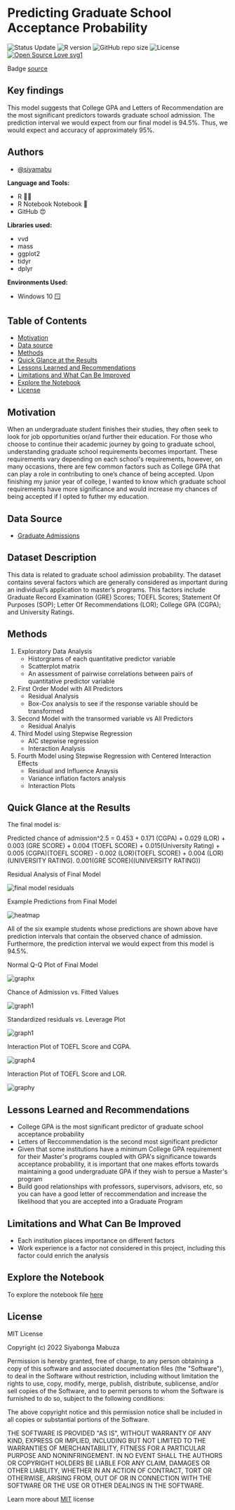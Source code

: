# Predicting Graduate School Acceptance Probability

![Status Update](https://img.shields.io/badge/Status-Complete-brightgreen) 
![R version](https://img.shields.io/badge/R%20version-4.2.1%2B-lightgrey)
![GitHub repo size](https://img.shields.io/github/repo-size/siyamabu/Graduate-School_Acceptance)
![License](https://img.shields.io/badge/License-MIT-green)
[![Open Source Love svg1](https://badges.frapsoft.com/os/v1/open-source.svg?v=103)](https://github.com/ellerbrock/open-source-badges/)

Badge [source](https://shields.io/)

## Key findings

This model suggests that College GPA and Letters of Recommendation are the most significant predictors towards graduate school admission. The prediction interval we would expect from our final model is 94.5%. Thus, we would expect and accuracy of approximately 95%. 

## Authors

- [@siyamabu](https://www.github.com/siyamabu)

**Language and Tools:**<br />
* R 🏴‍☠️ 
* R Notebook Notebook :notebook:
* GitHub :heart_eyes:

**Libraries used:**<br />
* vvd
* mass
* ggplot2
* tidyr
* dplyr

**Environments Used:**<br />
* Windows 10 🪟

## Table of Contents

  - [Motivation](#motivation)
  - [Data source](#data-source)
  - [Methods](#methods)
  - [Quick Glance at the Results](#quick-glance-at-the-results)
  - [Lessons Learned and Recommendations](#lessons-learned-and-recommendations)
  - [Limitations and What Can Be Improved](#limitations-and-what-can-be-improved)
  - [Explore the Notebook](#explore-the-notebook)
  - [License](#license)

## Motivation 

When an undergraduate student finishes their studies, they often seek to look for job opportunities or/and further their education. For those who choose to continue their academic journey by going to graduate school, understanding graduate school requirements becomes important. These requirements vary depending on each school's requirements, however, on many occasions, there are few common factors such as College GPA that can play a role in contributing to one’s chance of being accepted. Upon finishing my junior year of college, I wanted to know which graduate school requirements have more significance and would increase my chances of being accepted if I opted to futher my education. 

## Data Source

- [Graduate Admissions](https://www.kaggle.com/mohansacharya/graduate-admissions)

## Dataset Description

This data  is related to graduate school adimission probability. The dataset contains several factors which are generally considered as important during an individual’s application to master’s programs. This factors include Graduate Record Examination (GRE) Scores; TOEFL Scores; Statement Of Purposes (SOP); Letter Of Recommendations (LOR); College GPA (CGPA); and University Ratings. 

## Methods

1. Exploratory Data Analysis
    * Historgrams of each quantitative predictor variable 
    * Scatterplot matrix
    * An assessment of pairwise correlations between pairs of quantitative predictor variable
2. First Order Model with All Predictors
    * Residual Analysis
    * Box-Cox analysis to see if the response variable should be transformed
3. Second Model with the transormed variable vs All Predictors
    * Residual Analyis
4. Third Model using Stepwise Regression
   * AIC stepwise regression
   * Interaction Analysis
5. Fourth Model using Stepwise Regression with Centered Interaction Effects
   * Residual and Influence Anaysis
   * Variance inflation factors analysis
   * Interaction Plots

## Quick Glance at the Results

The final model is: 

Predicted chance of admission^2.5  = 0.453 + 0.171 (CGPA) + 0.029 (LOR) + 0.003 (GRE SCORE) + 0.004 (TOEFL SCORE) + 0.015(University Rating) + 0.005 (CGPA)(TOEFL SCORE) - 0.002 (LOR)(TOEFL SCORE) + 0.004 (LOR)(UNIVERSITY RATING). 0.001(GRE SCORE)((UNIVERSITY RATING))

Residual Analysis of Final Model

![final model residuals](pictures/residuals_vs_fitted_plot.png)

Example Predictions from Final Model

![heatmap](pictures/example_predictions.png)

All of the six example students whose predictions are shown above have prediction intervals that contain the observed chance of admission. Furthermore, the prediction interval we would expect from this model is 94.5%.

Normal Q-Q Plot of Final Model

![graphx](pictures/qq_plot.png)

Chance of Admission vs. Fitted Values

![graph1](pictures/aaa.png) 

Standardized residuals vs. Leverage Plot

![graph1](pictures/bbb.png) 

Interaction Plot of TOEFL Score and CGPA. 

![graph4](pictures/interaction_plot1.png)

Interaction Plot of TOEFL Score and LOR.

![graphy](pictures/interaction_plot2.png) 

## Lessons Learned and Recommendations
- College GPA is the most significant predictor of graduate school acceptance probability
- Letters of Reccommendation is the second most significant predictor
- Given that some institutions have a minimum College GPA requirement for their Master's programs coupled with GPA's significance towards acceptance probability, it is important that one makes efforts towards maintaining a good undergraduate GPA if they wish to persue a Master's program
- Build good relationships with professors, supervisors, advisors, etc, so you can have a good letter of reccommendation and increase the likelihood that you are accepted into a Graduate Program

## Limitations and What Can Be Improved
- Each institution places importance on different factors
- Work experience is a factor not considered in this project, including this factor could enrich the analysis

## Explore the Notebook

To explore the notebook file [here](https://github.com/siyamabu/Graduate-School-Acceptance-/blob/main/graduate_school_probability.docx)

## License

MIT License

Copyright (c) 2022 Siyabonga Mabuza

Permission is hereby granted, free of charge, to any person obtaining a copy
of this software and associated documentation files (the "Software"), to deal
in the Software without restriction, including without limitation the rights
to use, copy, modify, merge, publish, distribute, sublicense, and/or sell
copies of the Software, and to permit persons to whom the Software is
furnished to do so, subject to the following conditions:

The above copyright notice and this permission notice shall be included in all
copies or substantial portions of the Software.

THE SOFTWARE IS PROVIDED "AS IS", WITHOUT WARRANTY OF ANY KIND, EXPRESS OR
IMPLIED, INCLUDING BUT NOT LIMITED TO THE WARRANTIES OF MERCHANTABILITY,
FITNESS FOR A PARTICULAR PURPOSE AND NONINFRINGEMENT. IN NO EVENT SHALL THE
AUTHORS OR COPYRIGHT HOLDERS BE LIABLE FOR ANY CLAIM, DAMAGES OR OTHER
LIABILITY, WHETHER IN AN ACTION OF CONTRACT, TORT OR OTHERWISE, ARISING FROM,
OUT OF OR IN CONNECTION WITH THE SOFTWARE OR THE USE OR OTHER DEALINGS IN THE
SOFTWARE.

Learn more about [MIT](https://choosealicense.com/licenses/mit/) license



